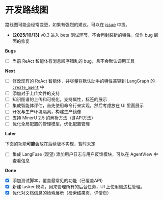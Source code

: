 # 开发路线图

路线图可能会经常变更，如果有强烈的建议，可以在 [issue](https://github.com/xerrors/Yuxi-Know/issues) 中提。

- **[2025/10/13]** v0.3 进入 beta 测试环节，不会再封装新的特性，仅作 bug 层面的修复


**Bugs**

- [ ] 当前 ReAct 智能体有消息顺序错乱的 bug，且不会默认调用工具


**Next**

- [ ] 修改现有的 ReAct 智能体，并尽量将默认助手的特性兼容到 LangGraph 的 [`create_agent`](https://docs.langchain.com/oss/python/langchain/agents) 中
- [ ] 添加对于上传文件的支持
- [ ] 知识图谱的上传和可视化，支持属性，标签的展示 <Badge type="info" text="0.4" />
- [ ] 集成智能体评估，首先使用命令行来实现，然后考虑放在 UI 里面展示
- [ ] 开发与生产环境隔离，构建生产镜像 <Badge type="info" text="0.4" />
- [ ] 支持 MinerU 2.5 的解析方法（含API方法）<Badge type="info" text="0.3.5" />
- [ ] 优化全局配置的管理模型，优化配置管理

**Later**

下面的功能**可能**会放在后续版本实现，暂时未定

- [ ] 集成 LangFuse (观望) 添加用户日志与用户反馈模块，可以在 AgentView 中查看信息

**Done**


- [x] 添加测试脚本，覆盖最常见的功能（已覆盖API）
- [x] 新建 tasker 模块，用来管理所有的后台任务，UI 上使用侧边栏管理。
- [x] 优化对文档信息的检索展示（检索结果页、详情页）
